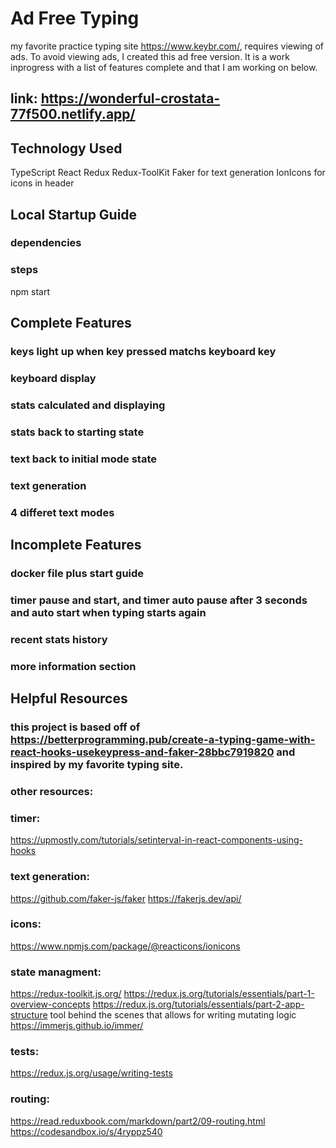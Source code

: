 # Ad Free Typing

my favorite practice typing site https://www.keybr.com/, requires viewing of ads. To avoid viewing ads, I created this ad free version. It is a work inprogress with a list of features complete and that I am working on below.

## link: https://wonderful-crostata-77f500.netlify.app/

## Technology Used

TypeScript
React
Redux
Redux-ToolKit
Faker for text generation
IonIcons for icons in header

## Local Startup Guide

### dependencies

### steps

npm start

## Complete Features

### keys light up when key pressed matchs keyboard key

### keyboard display

### stats calculated and displaying

### stats back to starting state

### text back to initial mode state

### text generation

### 4 differet text modes

## Incomplete Features

### docker file plus start guide

### timer pause and start, and timer auto pause after 3 seconds and auto start when typing starts again

### recent stats history

### more information section

## Helpful Resources

### this project is based off of https://betterprogramming.pub/create-a-typing-game-with-react-hooks-usekeypress-and-faker-28bbc7919820 and inspired by my favorite typing site.

### other resources:

### timer:

https://upmostly.com/tutorials/setinterval-in-react-components-using-hooks

### text generation:

https://github.com/faker-js/faker
https://fakerjs.dev/api/

### icons:

https://www.npmjs.com/package/@reacticons/ionicons

### state managment:

https://redux-toolkit.js.org/
https://redux.js.org/tutorials/essentials/part-1-overview-concepts
https://redux.js.org/tutorials/essentials/part-2-app-structure
tool behind the scenes that allows for writing mutating logic https://immerjs.github.io/immer/

### tests:

https://redux.js.org/usage/writing-tests

### routing:

https://read.reduxbook.com/markdown/part2/09-routing.html
https://codesandbox.io/s/4ryppz540
